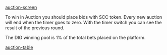 
[auction-screen](../_media/auction-screen.png ':include')

To win in Auction you should place bids with SCC token. Every new auction will end when the timer goes to zero. With the timer switch you can see the result of the previous round.

The DIG winning pool is 1% of the total bets placed on the platform.

[auction-table](../_data/auction-table.md ':include')

